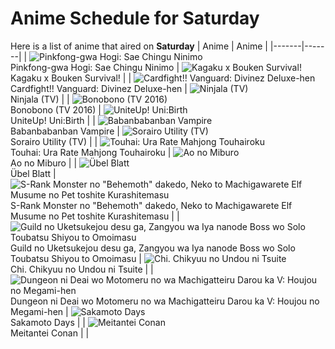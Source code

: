# Anime Schedule for Saturday
Here is a list of anime that aired on **Saturday** 
| Anime | Anime |
|-------|-------|
| ![Pinkfong-gwa Hogi: Sae Chingu Ninimo](https://cdn.myanimelist.net/images/anime/1552/145268.webp)<br>Pinkfong-gwa Hogi: Sae Chingu Ninimo | ![Kagaku x Bouken Survival!](https://cdn.myanimelist.net/images/anime/1836/145604.webp)<br>Kagaku x Bouken Survival! |
| ![Cardfight!! Vanguard: Divinez Deluxe-hen](https://cdn.myanimelist.net/images/anime/1022/146945.webp)<br>Cardfight!! Vanguard: Divinez Deluxe-hen | ![Ninjala (TV)](https://cdn.myanimelist.net/images/anime/1552/119871.webp)<br>Ninjala (TV) |
| ![Bonobono (TV 2016)](https://cdn.myanimelist.net/images/anime/13/77617.webp)<br>Bonobono (TV 2016) | ![UniteUp! Uni:Birth](https://cdn.myanimelist.net/images/anime/1561/145507.webp)<br>UniteUp! Uni:Birth |
| ![Babanbabanban Vampire](https://cdn.myanimelist.net/images/anime/1221/146649.webp)<br>Babanbabanban Vampire | ![Sorairo Utility (TV)](https://cdn.myanimelist.net/images/anime/1909/146787.webp)<br>Sorairo Utility (TV) |
| ![Touhai: Ura Rate Mahjong Touhairoku](https://cdn.myanimelist.net/images/anime/1306/145571.webp)<br>Touhai: Ura Rate Mahjong Touhairoku | ![Ao no Miburo](https://cdn.myanimelist.net/images/anime/1079/147334.webp)<br>Ao no Miburo |
| ![Übel Blatt](https://cdn.myanimelist.net/images/anime/1647/146961.webp)<br>Übel Blatt | ![S-Rank Monster no "Behemoth" dakedo, Neko to Machigawarete Elf Musume no Pet toshite Kurashitemasu](https://cdn.myanimelist.net/images/anime/1656/146916.webp)<br>S-Rank Monster no "Behemoth" dakedo, Neko to Machigawarete Elf Musume no Pet toshite Kurashitemasu |
| ![Guild no Uketsukejou desu ga, Zangyou wa Iya nanode Boss wo Solo Toubatsu Shiyou to Omoimasu](https://cdn.myanimelist.net/images/anime/1904/144608.webp)<br>Guild no Uketsukejou desu ga, Zangyou wa Iya nanode Boss wo Solo Toubatsu Shiyou to Omoimasu | ![Chi. Chikyuu no Undou ni Tsuite](https://cdn.myanimelist.net/images/anime/1749/145922.webp)<br>Chi. Chikyuu no Undou ni Tsuite |
| ![Dungeon ni Deai wo Motomeru no wa Machigatteiru Darou ka V: Houjou no Megami-hen](https://cdn.myanimelist.net/images/anime/1299/144738.webp)<br>Dungeon ni Deai wo Motomeru no wa Machigatteiru Darou ka V: Houjou no Megami-hen | ![Sakamoto Days](https://cdn.myanimelist.net/images/anime/1026/146459.webp)<br>Sakamoto Days |
| ![Meitantei Conan](https://cdn.myanimelist.net/images/anime/7/75199.webp)<br>Meitantei Conan |  |
